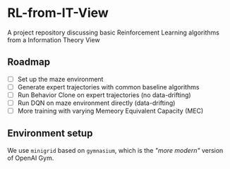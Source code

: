 # RL-from-IT-View
A project repository discussing basic Reinforcement Learning algorithms from a Information Theory View

## Roadmap
- [ ] Set up the maze environment
- [ ] Generate expert trajectories with common baseline algorithms
- [ ] Run Behavior Clone on expert trajectories (no data-drifting)
- [ ] Run DQN on maze environment directly (data-drifting)
- [ ] More training with varying Memeory Equivalent Capacity (MEC)

## Environment setup
We use `minigrid` based on `gymnasium`, which is the *"more modern"* version of OpenAI Gym.